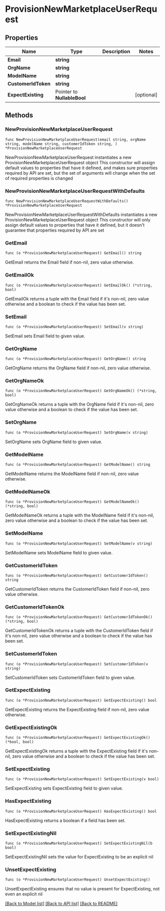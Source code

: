 # ProvisionNewMarketplaceUserRequest

## Properties

Name | Type | Description | Notes
------------ | ------------- | ------------- | -------------
**Email** | **string** |  | 
**OrgName** | **string** |  | 
**ModelName** | **string** |  | 
**CustomerIdToken** | **string** |  | 
**ExpectExisting** | Pointer to **NullableBool** |  | [optional] 

## Methods

### NewProvisionNewMarketplaceUserRequest

`func NewProvisionNewMarketplaceUserRequest(email string, orgName string, modelName string, customerIdToken string, ) *ProvisionNewMarketplaceUserRequest`

NewProvisionNewMarketplaceUserRequest instantiates a new ProvisionNewMarketplaceUserRequest object
This constructor will assign default values to properties that have it defined,
and makes sure properties required by API are set, but the set of arguments
will change when the set of required properties is changed

### NewProvisionNewMarketplaceUserRequestWithDefaults

`func NewProvisionNewMarketplaceUserRequestWithDefaults() *ProvisionNewMarketplaceUserRequest`

NewProvisionNewMarketplaceUserRequestWithDefaults instantiates a new ProvisionNewMarketplaceUserRequest object
This constructor will only assign default values to properties that have it defined,
but it doesn't guarantee that properties required by API are set

### GetEmail

`func (o *ProvisionNewMarketplaceUserRequest) GetEmail() string`

GetEmail returns the Email field if non-nil, zero value otherwise.

### GetEmailOk

`func (o *ProvisionNewMarketplaceUserRequest) GetEmailOk() (*string, bool)`

GetEmailOk returns a tuple with the Email field if it's non-nil, zero value otherwise
and a boolean to check if the value has been set.

### SetEmail

`func (o *ProvisionNewMarketplaceUserRequest) SetEmail(v string)`

SetEmail sets Email field to given value.


### GetOrgName

`func (o *ProvisionNewMarketplaceUserRequest) GetOrgName() string`

GetOrgName returns the OrgName field if non-nil, zero value otherwise.

### GetOrgNameOk

`func (o *ProvisionNewMarketplaceUserRequest) GetOrgNameOk() (*string, bool)`

GetOrgNameOk returns a tuple with the OrgName field if it's non-nil, zero value otherwise
and a boolean to check if the value has been set.

### SetOrgName

`func (o *ProvisionNewMarketplaceUserRequest) SetOrgName(v string)`

SetOrgName sets OrgName field to given value.


### GetModelName

`func (o *ProvisionNewMarketplaceUserRequest) GetModelName() string`

GetModelName returns the ModelName field if non-nil, zero value otherwise.

### GetModelNameOk

`func (o *ProvisionNewMarketplaceUserRequest) GetModelNameOk() (*string, bool)`

GetModelNameOk returns a tuple with the ModelName field if it's non-nil, zero value otherwise
and a boolean to check if the value has been set.

### SetModelName

`func (o *ProvisionNewMarketplaceUserRequest) SetModelName(v string)`

SetModelName sets ModelName field to given value.


### GetCustomerIdToken

`func (o *ProvisionNewMarketplaceUserRequest) GetCustomerIdToken() string`

GetCustomerIdToken returns the CustomerIdToken field if non-nil, zero value otherwise.

### GetCustomerIdTokenOk

`func (o *ProvisionNewMarketplaceUserRequest) GetCustomerIdTokenOk() (*string, bool)`

GetCustomerIdTokenOk returns a tuple with the CustomerIdToken field if it's non-nil, zero value otherwise
and a boolean to check if the value has been set.

### SetCustomerIdToken

`func (o *ProvisionNewMarketplaceUserRequest) SetCustomerIdToken(v string)`

SetCustomerIdToken sets CustomerIdToken field to given value.


### GetExpectExisting

`func (o *ProvisionNewMarketplaceUserRequest) GetExpectExisting() bool`

GetExpectExisting returns the ExpectExisting field if non-nil, zero value otherwise.

### GetExpectExistingOk

`func (o *ProvisionNewMarketplaceUserRequest) GetExpectExistingOk() (*bool, bool)`

GetExpectExistingOk returns a tuple with the ExpectExisting field if it's non-nil, zero value otherwise
and a boolean to check if the value has been set.

### SetExpectExisting

`func (o *ProvisionNewMarketplaceUserRequest) SetExpectExisting(v bool)`

SetExpectExisting sets ExpectExisting field to given value.

### HasExpectExisting

`func (o *ProvisionNewMarketplaceUserRequest) HasExpectExisting() bool`

HasExpectExisting returns a boolean if a field has been set.

### SetExpectExistingNil

`func (o *ProvisionNewMarketplaceUserRequest) SetExpectExistingNil(b bool)`

 SetExpectExistingNil sets the value for ExpectExisting to be an explicit nil

### UnsetExpectExisting
`func (o *ProvisionNewMarketplaceUserRequest) UnsetExpectExisting()`

UnsetExpectExisting ensures that no value is present for ExpectExisting, not even an explicit nil

[[Back to Model list]](../README.md#documentation-for-models) [[Back to API list]](../README.md#documentation-for-api-endpoints) [[Back to README]](../README.md)


